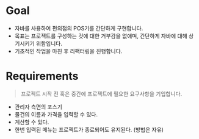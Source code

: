# Goal
- 자바를 사용하여 편의점의 POS기를 간단하게 구현합니다.
- 목표는 프로젝트를 구성하는 것에 대한 거부감을 없애며, 간단하게 자바에 대해 상기시키기 위함입니다.
- 기초적인 작업을 마친 후 리팩터링을 진행합니다.

# Requirements
> 프로젝트 시작 전 혹은 중간에 프로젝트에 필요한 요구사항을 기입합니다.

- 관리자 측면의 포스기
- 물건의 이름과 가격을 입력할 수 있다.
- 계산할 수 있다.
- 한번 입력된 메뉴는 프로젝트가 종료되어도 유지된다. (방법은 자유) 